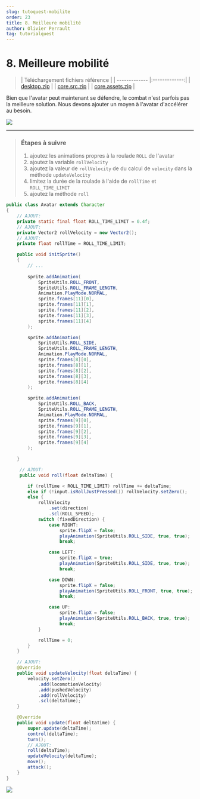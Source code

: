```yaml
---
slug: tutoquest-mobilite
order: 23
title: 8. Meilleure mobilité
author: Olivier Perrault
tag: tutorialquest
---
```


# 8. Meilleure mobilité
> | Téléchargement fichiers référence |
> | ------------- |:-------------:|
> | <a href="" download>desktop.zip</a> |
> | <a href="" download>core.src.zip</a> |
> | <a href="" download>core.assets.zip</a> |

Bien que l'avatar peut maintenant se défendre, le combat n'est parfois pas la meilleure solution. Nous devons ajouter un moyen à l'avatar d'accélérer au besoin.

<img class="w-50 center" src="../../assets/tutorialquest/gif/animation-full.gif">

---
> ### Étapes à suivre
> 1. ajoutez les animations propres à la roulade `ROLL` de l'avatar
> 2. ajoutez la variable `rollVelocity`
> 3. ajoutez la valeur de `rollVelocity` de du calcul de `velocity` dans la méthode `updateVelocity`
> 4. limitez la durée de la roulade à l'aide de `rollTime` et `ROLL_TIME_LIMIT`
> 5. ajoutez la méthode `roll`

```java
public class Avatar extends Character
{
    // AJOUT:
    private static final float ROLL_TIME_LIMIT = 0.4f;
    // AJOUT:
    private Vector2 rollVelocity = new Vector2();
    // AJOUT:
    private float rollTime = ROLL_TIME_LIMIT;

    public void initSprite()
    {
        // ...
            
        sprite.addAnimation(
            SpriteUtils.ROLL_FRONT,
            SpriteUtils.ROLL_FRAME_LENGTH,
            Animation.PlayMode.NORMAL,
            sprite.frames[11][0],
            sprite.frames[11][1],
            sprite.frames[11][2],
            sprite.frames[11][3],
            sprite.frames[11][4]
        );

        sprite.addAnimation(
            SpriteUtils.ROLL_SIDE,
            SpriteUtils.ROLL_FRAME_LENGTH,
            Animation.PlayMode.NORMAL,
            sprite.frames[8][0],
            sprite.frames[8][1],
            sprite.frames[8][2],
            sprite.frames[8][3],
            sprite.frames[8][4]
        );

        sprite.addAnimation(
            SpriteUtils.ROLL_BACK,
            SpriteUtils.ROLL_FRAME_LENGTH,
            Animation.PlayMode.NORMAL,
            sprite.frames[9][0],
            sprite.frames[9][1],
            sprite.frames[9][2],
            sprite.frames[9][3],
            sprite.frames[9][4]
        );

    }

     // AJOUT:
     public void roll(float deltaTime) {

        if (rollTime < ROLL_TIME_LIMIT) rollTime += deltaTime;
        else if (!input.isRollJustPressed()) rollVelocity.setZero();
        else {
            rollVelocity
                .set(direction)
                .scl(ROLL_SPEED);
            switch (fixedDirection) {
                case RIGHT:
                    sprite.flipX = false;
                    playAnimation(SpriteUtils.ROLL_SIDE, true, true);
                    break;

                case LEFT:
                    sprite.flipX = true;
                    playAnimation(SpriteUtils.ROLL_SIDE, true, true);
                    break;

                case DOWN:
                    sprite.flipX = false;
                    playAnimation(SpriteUtils.ROLL_FRONT, true, true);
                    break;

                case UP:
                    sprite.flipX = false;
                    playAnimation(SpriteUtils.ROLL_BACK, true, true);
                    break;
            }

            rollTime = 0;
        }
    }

    // AJOUT:
    @Override
    public void updateVelocity(float deltaTime) {
        velocity.setZero()
            .add(locomotionVelocity)
            .add(pushedVelocity)
            .add(rollVelocity)
            .scl(deltaTime);
    }

    @Override
    public void update(float deltaTime) {
        super.update(deltaTime);
        control(deltaTime);
        turn();
        // AJOUT:
        roll(deltaTime);
        updateVelocity(deltaTime);        
        move();
        attack();
    }
}
```

<img class="w-50 center" src="../../assets/tutorialquest/gif/animation-roll.gif">
